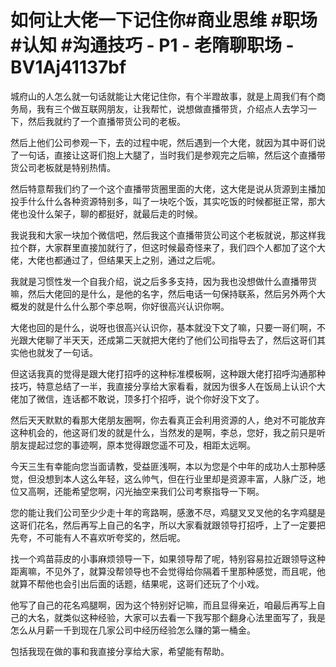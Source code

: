 # 如何让大佬一下记住你#商业思维 #职场 #认知 #沟通技巧 - P1 - 老隋聊职场 - BV1Aj41137bf

城府山的人怎么就一句话就能让大佬记住你，有个半蹬故事，就是上周我们有个商务局，我有三个做互联网朋友，让我帮忙，说想做直播带货，介绍点人去学习一下，然后我就约了一个直播带货公司的老板。

然后上他们公司参观一下，去的过程中呢，然后遇到一个大佬，就因为其中哥们说了一句话，直接让这哥们抱上大腿了，当时我们是参观完之后嘛，然后这个直播带货公司老板就是特别热情。

然后特意帮我们约了一个这个直播带货圈里面的大佬，这大佬是说从货源到主播加投手什么什么各种资源特别多，叫了一块吃个饭，其实吃饭的时候都挺正常，那大佬也没什么架子，聊的都挺好，就最后走的时候。

我说我和大家一块加个微信吧，然后我这个直播带货公司这个老板就说，那这样我拉个群，大家群里直接加就行了，但这时候最奇怪来了，我们四个人都加了这个大佬，大佬也都通过了，但结果天上之别，通过之后呢。

我就是习惯性发一个自我介绍，说之后多多支持，因为我也没想做什么直播带货嘛，然后大佬回的是什么，是他的名字，然后电话一句保持联系，然后另外两个大概发的就是什么什么那个李总啊，你好很高兴认识你啊。

大佬也回的是什么，说呀也很高兴认识你，基本就没下文了嘛，只要一哥们啊，不光跟大佬聊了半天天，还成第二天就把大佬约了他们公司指导去了，然后这哥们其实他也就发了一句话。

但这话我真的觉得是跟大佬打招呼的这种标准模板啊，这种跟大佬打招呼沟通那种技巧，特意总结了一半，我直接分享给大家看看，就因为很多人在饭局上认识个大佬加了微信，连话都不敢说，顶多打个招呼，说个你好没下文了。

然后天天默默的看那大佬朋友圈啊，你去看真正会利用资源的人，绝对不可能放弃这种机会的，他这哥们发的就是什么，当然发的是啊，李总，您好，我之前只是听朋友提起过您的事迹啊，原本觉得跟您遥不可及，相距太远啊。

今天三生有幸能向您当面请教，受益匪浅啊，本以为您是个中年的成功人士那种感觉，但没想到本人这么年轻，这么帅气，但在行业里却是资源丰富，人脉广泛，地位又高啊，还能希望您啊，闪光抽空来我们公司考察指导一下啊。

您的能让我们公司至少少走十年的弯路啊，感激不尽，鸡腿叉叉叉他的名字鸡腿是这哥们花名，然后再写上自己的名字，所以大家看就跟领导打招呼，上了一定要把先夸，不可能有人不喜欢听夸奖的，然后呢。

找一个鸡苗蒜皮的小事麻烦领导一下，如果领导帮了呢，特别容易拉近跟领导这种距离嘛，不见外了，就算没帮领导也不会觉得给你隔着千里那种感觉，而且呢，他就算不帮他也会引出后面的话题，结果呢，这哥们还玩了个小戏。

他写了自己的花名鸡腿啊，因为这个特别好记嘛，而且显得亲近，咱最后再写上自己的大名，就类似这种经验，大家可以去看一下我写那个翻身心法里面写了，我是怎么从月薪一千到现在几家公司中经历经验怎么赚的第一桶金。

包括我现在做的事和我直接分享给大家，希望能有帮助。